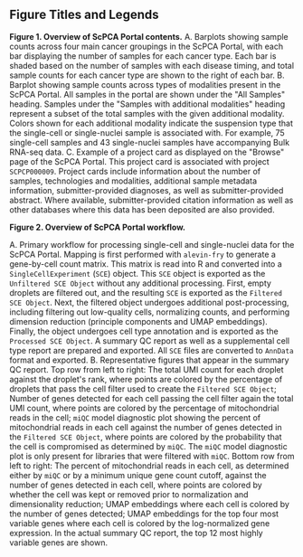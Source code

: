 ## Figure Titles and Legends

**Figure 1. Overview of ScPCA Portal contents.**
A. Barplots showing sample counts across four main cancer groupings in the ScPCA Portal, with each bar displaying the number of samples for each cancer type.
Each bar is shaded based on the number of samples with each disease timing, and total sample counts for each cancer type are shown to the right of each bar.
B. Barplot showing sample counts across types of modalities present in the ScPCA Portal.
All samples in the portal are shown under the "All Samples" heading.
Samples under the "Samples with additional modalities" heading represent a subset of the total samples with the given additional modality.
Colors shown for each additional modality indicate the suspension type that the single-cell or single-nuclei sample is associated with.
For example, 75 single-cell samples and 43 single-nuclei samples have accompanying Bulk RNA-seq data.
C. Example of a project card as displayed on the "Browse" page of the ScPCA Portal.
This project card is associated with project `SCPCP000009`.
Project cards include information about the number of samples, technologies and modalities, additional sample metadata information, submitter-provided diagnoses, as well as submitter-provided abstract.
Where available, submitter-provided citation information as well as other databases where this data has been deposited are also provided.


**Figure 2. Overview of ScPCA Portal workflow.**

A. Primary workflow for processing single-cell and single-nuclei data for the ScPCA Portal.
Mapping is first performed with `alevin-fry` to generate a gene-by-cell count matrix.
This matrix is read into R and converted into a `SingleCellExperiment` (`SCE`) object.
This `SCE` object is exported as the `Unfiltered SCE Object` without any additional processing.
First, empty droplets are filtered out, and the resulting `SCE` is exported as the `Filtered SCE Object`.
Next, the filtered object undergoes additional post-processing, including filtering out low-quality cells, normalizing counts, and performing dimension reduction (principle components and UMAP embeddings).
Finally, the object undergoes cell type annotation and is exported as the `Processed SCE Object`.
A summary QC report as well as a supplemental cell type report are prepared and exported.
All `SCE` files are converted to `AnnData` format and exported.
B. Representative figures that appear in the summary QC report.
Top row from left to right: The total UMI count for each droplet against the droplet's rank, where points are colored by the percentage of droplets that pass the cell filter used to create the `Filtered SCE Object`; Number of genes detected for each cell passing the cell filter again the total UMI count, where points are colored by the percentage of mitochondrial reads in the cell; `miQC` model diagnostic plot showing the percent of mitochondrial reads in each cell against the number of genes detected in the `Filtered SCE Object`, where points are colored by the probability that the cell is compromised as determined by `miQC`.
The `miQC` model diagnostic plot is only present for libraries that were filtered with `miQC`.
Bottom row from left to right: The percent of mitochondrial reads in each cell, as determined either by `miQC` or by a minimum unique gene count cutoff, against the number of genes detected in each cell, where points are colored by whether the cell was kept or removed prior to normalization and dimensionality reduction; UMAP embeddings where each cell is colored by the number of genes detected; UMAP embeddings for the top four most variable genes where each cell is colored by the log-normalized gene expression.
In the actual summary QC report, the top 12 most highly variable genes are shown.
